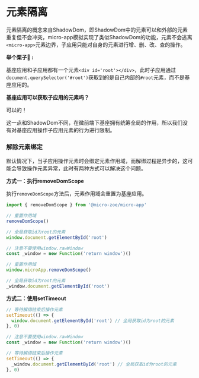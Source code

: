 # 元素隔离

元素隔离的概念来自ShadowDom，即ShadowDom中的元素可以和外部的元素重复但不会冲突，micro-app模拟实现了类似ShadowDom的功能，元素不会逃离`<micro-app>`元素边界，子应用只能对自身的元素进行增、删、改、查的操作。

**举个栗子🌰 :**

基座应用和子应用都有一个元素`<div id='root'></div>`，此时子应用通过`document.querySelector('#root')`获取到的是自己内部的`#root`元素，而不是基座应用的。

**基座应用可以获取子应用的元素吗？**

可以的！

这一点和ShadowDom不同，在微前端下基座拥有统筹全局的作用，所以我们没有对基座应用操作子应用元素的行为进行限制。

### 解除元素绑定
默认情况下，当子应用操作元素时会绑定元素作用域，而解绑过程是异步的，这可能会导致操作元素异常，此时有两种方式可以解决这个问题。


**方式一：执行removeDomScope**

执行`removeDomScope`方法后，元素作用域会重置为基座应用。

<CodeGroup>
  <CodeGroupItem title="基座应用">

```js
import { removeDomScope } from '@micro-zoe/micro-app'

// 重置作用域
removeDomScope()

// 全局获取id为root的元素
window.document.getElementById('root')
```
  
  </CodeGroupItem>
  <CodeGroupItem title="子应用">
  
```js
// 注意不要使用window.rawWindow
const _window = new Function('return window')()

// 重置作用域
window.microApp.removeDomScope() 

// 全局获取id为root的元素
_window.document.getElementById('root') 
```

  </CodeGroupItem>
</CodeGroup>


**方式二：使用setTimeout**
<CodeGroup>
  <CodeGroupItem title="基座应用">

```js
// 等待解绑结束后操作元素
setTimeout(() => {
  window.document.getElementById('root') // 全局获取id为root的元素
}, 0)
```
  
  </CodeGroupItem>
  <CodeGroupItem title="子应用">
  
```js
// 注意不要使用window.rawWindow
const _window = new Function('return window')()

// 等待解绑结束后操作元素
setTimeout(() => {
  _window.document.getElementById('root') // 全局获取id为root的元素
}, 0)
```

  </CodeGroupItem>

</CodeGroup>
